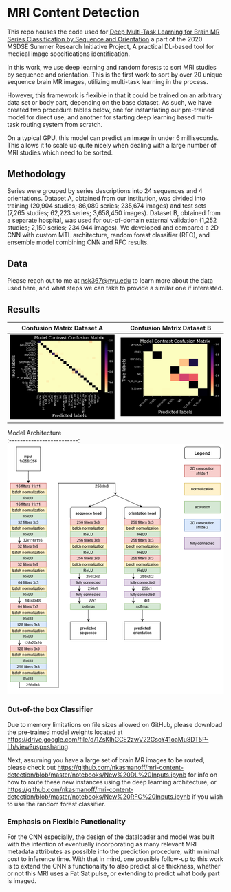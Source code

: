 # MRI Content Detection


This repo houses the code used for [Deep Multi-Task Learning for Brain MR Series Classification by Sequence and Orientation](https://link.springer.com/article/10.1007/s00234-022-03023-7) a part of the 2020 MSDSE Summer Research Initiative Project, A practical DL-based tool for medical image specifications identification. 

In this work, we use deep learning and random forests to sort MRI studies by sequence and orientation. This is the first work to sort by over 20 unique sequence brain MR images, utilizing multi-task learning in the process. 

However, this framework is flexible in that it could be trained on an arbitrary data set or body part, depending on the base dataset. As such, we have created two procedure tables below, one for instantiating our pre-trained model for direct use, and another for starting deep learning based multi-task routing system from scratch. 

On a typical GPU, this model can predict an image in under 6 milliseconds. This allows it to scale up quite nicely when dealing with a large number of MRI studies which need to be sorted. 

## Methodology

Series were grouped by series descriptions into 24 sequences and 4 orientations. Dataset A, obtained from our institution, was divided into training (20,904 studies; 86,089 series; 235,674 images) and test sets (7,265 studies; 62,223 series; 3,658,450 images). Dataset B, obtained from a separate hospital, was used for out-of-domain external validation (1,252 studies; 2,150 series; 234,944 images). We developed and compared a 2D CNN with custom MTL architecture, random forest classifier (RFC), and ensemble model combining CNN and RFC results.



## Data 

Please reach out to me at nsk367@nyu.edu to learn more about the data used here, and what steps we can take to provide a similar one if interested.  

## Results

Confusion Matrix Dataset A           |  Confusion Matrix Dataset B
:-------------------------:|:-------------------------:
![](https://github.com/nkasmanoff/mri-content-detection/blob/main/bin/model_seq_indistribution_cm.png) |  ![](https://github.com/nkasmanoff/mri-content-detection/blob/main/bin/model_seq_oodistribution_cm.png)


Model Architecture           
:-------------------------:
![](https://github.com/nkasmanoff/mri-content-detection/blob/main/bin/autolabelarchitecture.png)



### Out-of-the box Classifier

Due to memory limitations on file sizes allowed on GitHub, please download the pre-trained model weights located at https://drive.google.com/file/d/1ZsKlhGCE2zwV22GscY41oaMu8DT5P-Lh/view?usp=sharing. 

Next, assuming you have a large set of brain MR images to be routed, please check out https://github.com/nkasmanoff/mri-content-detection/blob/master/notebooks/New%20DL%20Inputs.ipynb for info on how to route these new instances using the deep learning architecture, or https://github.com/nkasmanoff/mri-content-detection/blob/master/notebooks/New%20RFC%20Inputs.ipynb if you wish to use the random forest classifier. 

### Emphasis on Flexible Functionality

For the CNN especially, the design of the dataloader and model was built with the intention of eventually incorporating as many relevant MRI metadata attributes as possible into the prediction procedure, with minimal cost to inference time. With that in mind, one possible follow-up to this work is to extend the CNN's functionality to also predict slice thickness, whether or not this MRI uses a Fat Sat pulse, or extending to predict what body part is imaged. 